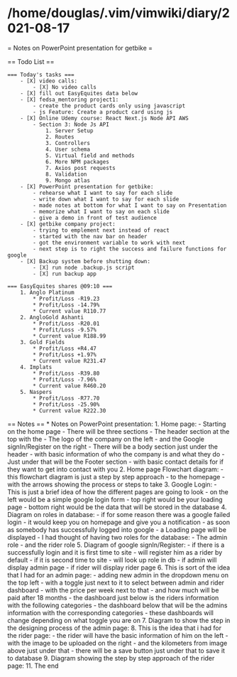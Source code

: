 # /home/douglas/.vim/vimwiki/diary/2021-08-17

= Notes on PowerPoint presentation for getbike =

== Todo List ==

	=== Today's tasks ===
		- [X] video calls:
			- [X] No video calls
		- [X] fill out EasyEquites data below
		- [X] fedsa_mentoring project1:
			- create the product cards only using javascript
			- js Feature: Create a product card using js
		- [X] Online Udemy course: React Next.js Node API AWS
			- Section 3: Node Js API
				1. Server Setup
				2. Routes
				3. Controllers
				4. User schema
				5. Virtual field and methods
				6. More NPM packages
				7. Axios post requests
				8. Validation
				9. Mongo atlas
		- [X] PowerPoint presentation for getbike:
			- rehearse what I want to say for each slide
			- write down what I want to say for each slide
			- made notes at bottom for what I want to say on Presentation
			- memorize what I want to say on each slide
			- give a demo in front of test audience
		- [X] getbike company project:
			- trying to emplement next instead of react
			- started with the nav bar on header
			- got the environment variable to work with next
			- next step is to right the success and failure functions for google
		- [X] Backup system before shutting down:
			- [X] run node .backup.js script
			- [X] run backup app

	=== EasyEquites shares @09:10 ===
		1. Anglo Platinum
			* Profit/Loss -R19.23
			* Profit/Loss -14.79%
			* Current value R110.77
		2. AngloGold Ashanti
			* Profit/Loss -R20.01
			* Profit/Loss -9.57%
			* Current value R188.99
		3. Gold Fields
			* Profit/Loss +R4.47
			* Profit/Loss +1.97%
			* Current value R231.47
		4. Implats
			* Profit/Loss -R39.80
			* Profit/Loss -7.96%
			* Current value R460.20
		5. Naspers
			* Profit/Loss -R77.70
			* Profit/Loss -25.90%
			* Current value R222.30

== Notes ==
	* Notes on PowerPoint presentation:
		1. Home page:
			- Starting on the home page
			- There will be three sections
			- The header section at the top with the
			- The logo of the company on the left 
			- and the Google signIn/Register on the right
			- There will be a body section just under the header
			- with basic information of who the company is and what they do
			- Just under that will be the Footer section
			- with basic contact details for if they want to get into contact with you
		2. Home page Flowchart diagram:
			- this flowchart diagram is just a step by step approach
			- to the homepage
			- with the arrows showing the process or steps to take
		3. Google Login:
			- This is just a brief idea of how the different pages are going to look
			- on the left would be a simple google login form
			- top right would be your loading page
			- bottom right would be the data that will be stored in the database
		4. Diagram on roles in database:
			- if for some reason there was a google failed login
			- it would keep you on homepage and give you a notification
			- as soon as somebody has successfully logged into google
			- a Loading page will be displayed
			- I had thought of having two roles for the database:
				- The admin role
				- and the rider role
		5. Diagram of google signIn/Register:
			- if there is a successfully login and it is first time to site
			- will register him as a rider by default
			- if it is second time to site
			- will look up role in db
			- if admin will display admin page
			- if rider will display rider page
		6. This is sort of the idea that I had for an admin page:
			- adding new admin in the dropdown menu on the top left
			- with a toggle just next to it to select between admin and rider dashboard
			- with the price per week next to that
			- and how much will be paid after 18 months
			- the dashboard just below is the riders information with the following categories
			- the dashboard below that will be the admins information with the corresponding categories
			- these dashboards will change depending on what toggle you are on
		7. Diagram to show the step in the designing process of the admin page:
		8. This is the idea that i had for the rider page:
			- the rider will have the basic information of him on the left
			- with the image to be uploaded on the right
			- and the kilometers from image above just under that
			- there will be a save button just under that to save it to database
		9. Diagram showing the step by step approach of the rider page:
		11. The end
